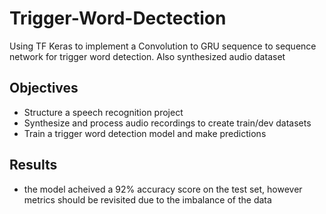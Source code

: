 # Trigger-Word-Dectection
Using TF Keras to implement a Convolution to GRU sequence to sequence network for trigger word detection. Also synthesized audio dataset

## Objectives
- Structure a speech recognition project
- Synthesize and process audio recordings to create train/dev datasets
- Train a trigger word detection model and make predictions

## Results
- the model acheived a 92% accuracy score on the test set, however metrics should be revisited due to the imbalance of the data
